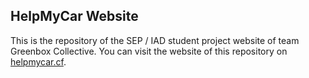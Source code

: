 ## HelpMyCar Website

This is the repository of the SEP / IAD student project website of team Greenbox Collective.
You can visit the website of this repository on  [helpmycar.cf](https://www.helpmycar.cf/).